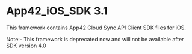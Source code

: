 App42_iOS_SDK 3.1
=================

This framework contains App42 Cloud Sync API Client SDK files for iOS.

Note:- This framework is deprecated now and will not be available after SDK version 4.0

